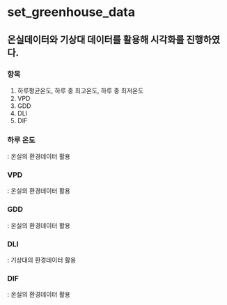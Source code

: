 # set_greenhouse_data 
## 온실데이터와 기상대 데이터를 활용해 시각화를 진행하였다.
### 항목
1. 하루평균온도, 하루 중 최고온도, 하루 중 최저온도
2. VPD
3. GDD
4. DLI
5. DIF

### 하루 온도
: 온실의 환경데이터 활용

### VPD 
: 온실의 환경데이터 활용

### GDD
: 온실의 환경데이터 활용

### DLI
: 기상대의 환경데이터 활용

### DIF
: 온실의 환경데이터 활용